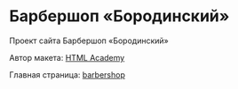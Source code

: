 # Барбершоп «Бородинский»
Проект сайта Барбершоп «Бородинский»

Автор макета: [HTML Academy](https://htmlacademy.ru/)

Главная страница: [barbershop](https://vaivankov.github.io/barbershop/)
